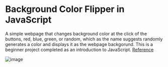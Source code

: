 # Background Color Flipper in JavaScript
A simple webpage that changes background color at the click of the buttons, red, blue, green, or random, which as the name suggests randomly generates a color and displays it as the webpage backgorund. This is a beginner project completed as an introduction to JavaScript.
[Reference](https://www.youtube.com/watch?v=2ml4x0rO1PQ)

![image](https://github.com/user-attachments/assets/a004e288-3be8-4f5c-8b3f-de7f5feb5ced)
